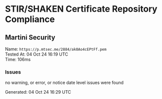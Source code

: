# STIR/SHAKEN Certificate Repository Compliance

## Martini Security

Name: `https://p.mtsec.me/2884/ak0Ao4cEPtFf.pem`\
Tested At: 04 Oct 24 16:19 UTC\
Time: 106ms

### Issues

no warning, or error, or notice date level issues were found

Generated: 04 Oct 24 16:29 UTC